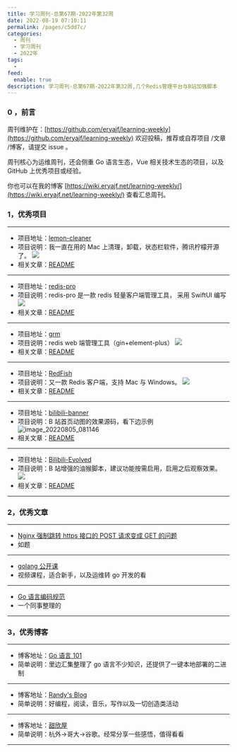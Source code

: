 ```yaml
---
title: 学习周刊-总第67期-2022年第32周
date: 2022-08-19 07:10:11
permalink: /pages/c5dd7c/
categories:
  - 周刊
  - 学习周刊
  - 2022年
tags:
  -
feed:
  enable: true
description: 学习周刊-总第67期-2022年第32周,几个Redis管理平台与B站加强脚本
---
```


### 0 ，前言

周刊维护在：[https://github.com/eryajf/learning-weekly](https://github.com/eryajf/learning-weekly) 欢迎投稿，推荐或自荐项目 /文章 /博客，请提交 issue 。

周刊核心为运维周刊，还会侧重 Go 语言生态，Vue 相关技术生态的项目，以及 GitHub 上优秀项目或经验。

你也可以在我的博客 [https://wiki.eryajf.net/learning-weekly/](https://wiki.eryajf.net/learning-weekly/) 查看汇总周刊。

### 1，优秀项目

---

- 项目地址：[lemon-cleaner](https://github.com/Tencent/lemon-cleaner)
- 项目说明：我一直在用的 Mac 上清理，卸载，状态栏软件，腾讯柠檬开源了。
  ![](http://t.eryajf.net/imgs/2022/07/4654caa62645b137.png)
- 相关文章：[README](https://github.com/Tencent/lemon-cleaner#readme)

---

- 项目地址：[redis-pro](https://github.com/cmushroom/redis-pro)
- 项目说明：redis-pro 是一款 redis 轻量客户端管理工具， 采用 SwiftUI 编写
  ![](http://t.eryajf.net/imgs/2022/07/1a66fe2c0d74ab57.png)
- 相关文章：[README](https://github.com/cmushroom/redis-pro/blob/main/README.zh_CN.md)

---

- 项目地址：[grm](https://github.com/gphper/grm)
- 项目说明：redis web 端管理工具（gin+element-plus）
  ![](http://t.eryajf.net/imgs/2022/08/45a0d734212e64ed.png)
- 相关文章：[README](https://github.com/gphper/grm#readme)

---

- 项目地址：[RedFish](https://github.com/Kuari/RedFish)
- 项目说明：又一款 Redis 客户端，支持 Mac 与 Windows。
  ![](http://t.eryajf.net/imgs/2022/08/a7b3b23c15e9b12c.png)
- 相关文章：[README](https://github.com/Kuari/RedFish/blob/main/README.zh-CN.md)

---

- 项目地址：[bilibili-banner](https://github.com/Cloudtq/bilibili-banner)
- 项目说明：B 站首页动图的效果源码，看下边示例
  ![image_20220805_081146](https://cdn.jsdelivr.net/gh/eryajf/tu/img/image_20220805_081146.gif)
- 相关文章：[README](https://github.com/Cloudtq/bilibili-banner#readme)

---

- 项目地址：[Bilibili-Evolved](https://github.com/the1812/Bilibili-Evolved)
- 项目说明：B 站增强的油猴脚本，建议功能按需启用，启用之后观察效果。
  ![](http://t.eryajf.net/imgs/2022/08/1da27310373f40ca.jpg)
- 相关文章：[README](https://github.com/the1812/Bilibili-Evolved#readme)

---

### 2，优秀文章

---

- [Nginx 强制跳转 https 接口的 POST 请求变成 GET 的问题](https://blog.imdst.com/nginxqiang-zhi-tiao-zhuan-https-jie-kou-de-postqing-qiu-bian-cheng-get/)
- 如题

---

- [golang 公开课](https://www.jtthink.com/course/148)
- 视频课程，适合新手，以及运维转 go 开发的看

---

- [Go 语言编码规范](https://raoyi.net/2020/03/15/golang-style.html)
- 一个同事整理的

---

### 3，优秀博客

---

- 博客地址：[Go 语言 101](https://gfw.go101.org/)
- 简单说明：里边汇集整理了 go 语言不少知识，还提供了一键本地部署的二进制

---

- 博客地址：[Randy's Blog](https://lutaonan.com/)
- 简单说明：好编程，阅读，音乐，写作以及一切创造类活动

---

- 博客地址：[甜欣屋](https://tcxx.info/)
- 简单说明：杭外->哥大->谷歌。经常分享一些感悟，值得看看

---
